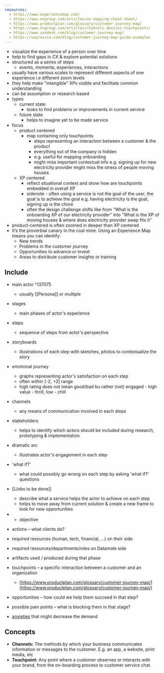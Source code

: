 ```yaml
---
resources:
  - https://www.experiencemap.com/
  - https://www.nngroup.com/articles/ux-mapping-cheat-sheet/
  - https://www.productplan.com/glossary/customer-journey-map/
  - https://www.nngroup.com/articles/channels-devices-touchpoints/
  - https://www.zendesk.com/blog/customer-journey-map/
  - https://uxpressia.com/blog/customer-journey-map-guide-examples
---
```


- visualize the experience of a person over time
- help to find gaps in CX & explore potential solutions
- structured as a series of steps
	- events, moments, experiences, interactions
- usually have various scales to represent different aspects of one experience i.e different zoom levels
- they help make "intangible" XPs visible and facilitate common understanding
- can be assumption or research based
- types
	- current state
		- looks to find problems or improvements in current service
	- future state
		- helps to imagine yet to be made service
- focus
	- product centered
		- map containing only touchpoints
			- steps representing an interaction between a customer & the product
			- everything out of the company is hidden
			- e.g. useful for mapping onboarding
			- might miss important contextual info e.g. signing up for new electricity provider might miss the stress of people moving houses
	- XP centered
		- reflect situational context and show how are touchpoints embedded in overall XP
		- sidenote - often using a service is not the goal of the user, the goal is to achieve the goal e.g. having electricity is the goal, signing up is the chore
		- often the design challenge shifts like from "What is the onboarding XP of our electricity provider" into "What is the XP of moving houses & where does electricity provider swap fits it"
- product-centered is often zoomed in deeper than XP centered
- It’s the proverbial canary in the coal mine. Using an Experience Map means you can identify:
	- New trends
	- Problems in the customer journey
	- Opportunities to advance or invest
	- Areas to distribute customer insights or training

## Include
- main actor ^137075
	- usually [[Persona]] or multiple
- stages
	- main phases of actor's experience
- steps 
	- sequence of steps from actor's perspective
- storyboards
	- illustrations of each step with sketches, photos to contextualize the story
- emotional journey
	- graphs representing actor's satisfaction on each step
	- often within [-2, +2] range
	- high rating does not mean good/bad bu rather (not) engaged - high value - thrill, low - chill
- channels
	- any means of communication involved in each steps
- stakeholders
	- helps to identify which actors should be included during research, prototyping & implementation
- dramatic arc
	- illustrates actor's engagement in each step
- 'what if?'
	- what could possibly go wrong on each step by asking 'what if?' questions
- [[Jobs to be done]]
	- describe what a service helps the actor to achieve on each step
	- helps to move away from current solution & create a new frame to look for new opportunities
- - objective
    
- actions – what clients do?
    
- required resources (human, tech, financial, …) on their side
    
- required resources/departments/roles on Datamole side
    
- artifacts used / produced during that phase
    
- touchpoints – a specific interaction between a customer and an organization
    
    - [https://www.productplan.com/glossary/customer-journey-map/](https://www.productplan.com/glossary/customer-journey-map/)
        
- opportunities – how could we help them succeed in that step?
    
- possible pain points – what is blocking them in that stage?
    
- [anxieties](https://www.amran.cz/how-habits-and-anxieties-keep-people-from-using-your-product/) that might decrease the demand
## Concepts
- **Channels:** The methods by which your business communicates information or messages to the customer. E.g. an app, a website, print media, etc
- **Touchpoint:** Any point where a customer observes or interacts with your brand, from the on-boarding process to customer service chat.